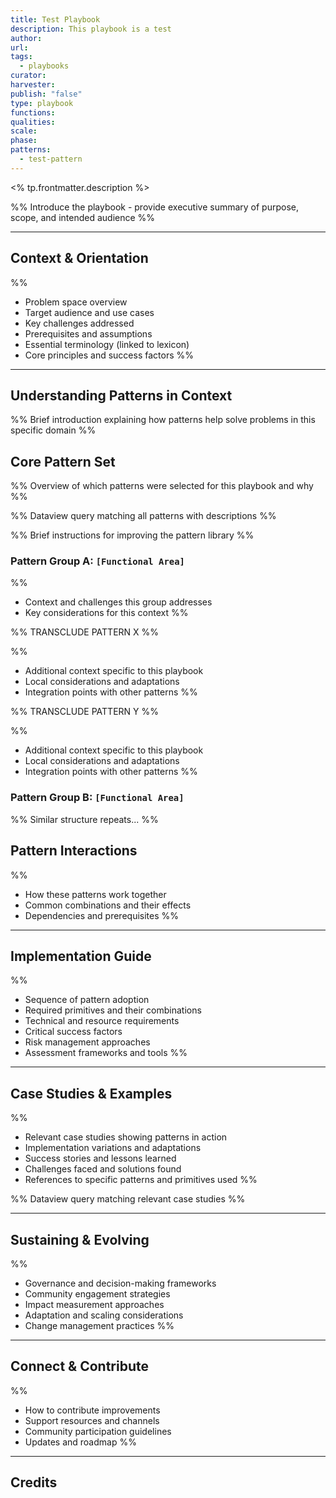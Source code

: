 ```yaml
---
title: Test Playbook
description: This playbook is a test
author: 
url: 
tags:
  - playbooks
curator: 
harvester: 
publish: "false"
type: playbook
functions: 
qualities: 
scale: 
phase: 
patterns:
  - test-pattern
---
```


<% tp.frontmatter.description %>

%% Introduce the playbook - provide executive summary of purpose, scope, and intended audience %%

---

## Context & Orientation

%% 
- Problem space overview
- Target audience and use cases
- Key challenges addressed
- Prerequisites and assumptions
- Essential terminology (linked to lexicon)
- Core principles and success factors
%%
 
---

## Understanding Patterns in Context

%% Brief introduction explaining how patterns help solve problems in this specific domain %%

## Core Pattern Set

%% Overview of which patterns were selected for this playbook and why %%

%% Dataview query matching all patterns with descriptions %%

%% Brief instructions for improving the pattern library %%

### Pattern Group A: `[Functional Area]`

%% 
- Context and challenges this group addresses
- Key considerations for this context 
%%

%% TRANSCLUDE PATTERN X %%

%% 
- Additional context specific to this playbook
- Local considerations and adaptations
- Integration points with other patterns 
%%

%% TRANSCLUDE PATTERN Y %%

%% 
- Additional context specific to this playbook
- Local considerations and adaptations
- Integration points with other patterns 
%%

### Pattern Group B: `[Functional Area]`

%% Similar structure repeats... %%

## Pattern Interactions

%% 
- How these patterns work together
- Common combinations and their effects
- Dependencies and prerequisites 
%%

---

## Implementation Guide

%% 
- Sequence of pattern adoption
- Required primitives and their combinations
- Technical and resource requirements
- Critical success factors
- Risk management approaches
- Assessment frameworks and tools
%%

---

## Case Studies & Examples

%% 
- Relevant case studies showing patterns in action
- Implementation variations and adaptations
- Success stories and lessons learned
- Challenges faced and solutions found
- References to specific patterns and primitives used
%%

%% Dataview query matching relevant case studies
 %%
 
---

## Sustaining & Evolving

%% 
- Governance and decision-making frameworks
- Community engagement strategies
- Impact measurement approaches
- Adaptation and scaling considerations
- Change management practices
%%

---

## Connect & Contribute

%% 
- How to contribute improvements
- Support resources and channels
- Community participation guidelines
- Updates and roadmap
%%
 
---

## Credits